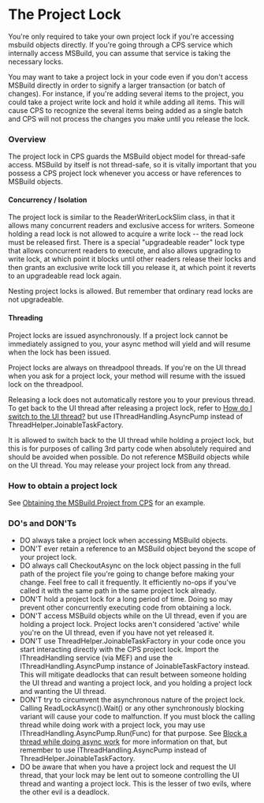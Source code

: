 The Project Lock
================

You're only required to take your own project lock if you're accessing
msbuild objects directly. If you're going through a CPS service which
internally access MSBuild, you can assume that service is taking the
necessary locks.

You may want to take a project lock in your code even if you don't access
MSBuild directly in order to signify a larger transaction (or batch of
changes). For instance, if you're adding several items to the project,
you could take a project write lock and hold it while adding all items.
This will cause CPS to recognize the several items being added as a single
batch and CPS will not process the changes you make until you release the
lock.

### Overview

The project lock in CPS guards the MSBuild object model for thread-safe
access. MSBuild by itself is not thread-safe, so it is vitally important
that you possess a CPS project lock whenever you access or have references
to MSBuild objects.

#### Concurrency / Isolation

The project lock is similar to the ReaderWriterLockSlim class, in that it
allows many concurrent readers and exclusive access for writers. Someone
holding a read lock is not allowed to acquire a write lock -- the read
lock must be released first. There is a special "upgradeable reader" lock
type that allows concurrent readers to execute, and also allows upgrading
to write lock, at which point it blocks until other readers release their
locks and then grants an exclusive write lock till you release it, at
which point it reverts to an upgradeable read lock again.

Nesting project locks is allowed. But remember that ordinary read locks
are not upgradeable.

#### Threading

Project locks are issued asynchronously. If a project lock cannot be
immediately assigned to you, your async method will yield and will resume
when the lock has been issued.

Project locks are always on threadpool threads. If you're on the UI thread
when you ask for a project lock, your method will resume with the issued
lock on the threadpool.

Releasing a lock does not automatically restore you to your previous thread. To get back
to the UI thread after releasing a project lock, refer to [How do I switch to the UI
thread?](onenote:..\VS%20Threading.one#VS%20Scenarios&section-id={F67B08B3-2B6A-4472-A492-EEE6749BF8A3}&page-id={2C8E6F9B-46BF-448D-B0EE-142C1DCF3C10}&object-id={9A020A2C-CF6B-4BBF-8141-5CF2D10AE7E1}&A1&base-path=http://devdiv/sites/vspe/prjbld/OneNote/TeamInfo)
but use IThreadHandling.AsyncPump instead of ThreadHelper.JoinableTaskFactory.

It is allowed to switch back to the UI thread while holding a project
lock, but this is for purposes of calling 3rd party code when absolutely
required and should be avoided when possible. Do not reference MSBuild
objects while on the UI thread. You may release your project lock from
any thread.


### How to obtain a project lock

See [Obtaining the MSBuild.Project from CPS](../automation/Obtaining_the_MSBuild.Project_from_CPS.md)
for an example.

### DO's and DON'Ts

- DO always take a project lock when accessing MSBuild objects.
- DON'T ever retain a reference to an MSBuild object beyond the scope of your project lock.
- DO always call CheckoutAsync on the lock object passing in the full path of the project file you're going to change before making your change. Feel free to call it frequently. It efficiently no-ops if you've called it with the same path in the same project lock already.
- DON'T hold a project lock for a long period of time. Doing so may prevent other concurrently executing code from obtaining a lock.
- DON'T access MSBuild objects while on the UI thread, even if you are holding a project lock. Project locks aren't considered 'active' while you're on the UI thread, even if you have not yet released it.
- DON'T use ThreadHelper.JoinableTaskFactory in your code once you start interacting directly with the CPS project lock. Import the IThreadHandling service (via MEF) and use the IThreadHandling.AsyncPump instance of JoinableTaskFactory instead. This will mitigate deadlocks that can result between someone holding the UI thread and wanting a project lock, and you holding a project lock and wanting the UI thread.
- DON'T try to circumvent the asynchronous nature of the project lock. Calling ReadLockAsync().Wait() or any other synchronously blocking variant will cause your code to malfunction. If you must block the calling thread while doing work with a project lock, you may use IThreadHandling.AsyncPump.Run(Func<Task>) for that purpose. See [Block a thread while doing async work](onenote:..\VS%20Threading.one#VS%20Scenarios&section-id={F67B08B3-2B6A-4472-A492-EEE6749BF8A3}&page-id={2C8E6F9B-46BF-448D-B0EE-142C1DCF3C10}&object-id={9A020A2C-CF6B-4BBF-8141-5CF2D10AE7E1}&68&base-path=http://devdiv/sites/vspe/prjbld/OneNote/TeamInfo) for more information on that, but remember to use IThreadHandling.AsyncPump instead of ThreadHelper.JoinableTaskFactory.
- DO be aware that when you have a project lock and request the UI thread, that your lock may be lent out to someone controlling the UI thread and wanting a project lock. This is the lesser of two evils, where the other evil is a deadlock.
